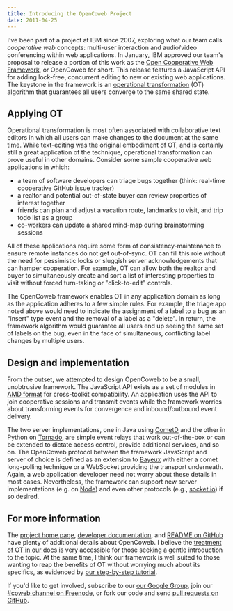 ```yaml
---
title: Introducing the OpenCoweb Project
date: 2011-04-25
---
```


I've been part of a project at IBM since 2007, exploring what our team calls <em>cooperative web</em> concepts: multi-user interaction and audio/video conferencing within web applications. In January, IBM approved our team's proposal to release a portion of this work as the <a href="http://opencoweb.org">Open Cooperative Web Framework</a>, or OpenCoweb for short. This release features a JavaScript API for adding lock-free, concurrent editing to new or existing web applications. The keystone in the framework is an <a href="http://en.wikipedia.org/wiki/Operational_transformation">operational transformation</a> (OT) algorithm that guarantees all users converge to the same shared state.

<h2>Applying OT</h2>

Operational transformation is most often associated with collaborative text editors in which all users can make changes to the document at the same time. While text-editing was the original embodiment of OT, and is certainly still a great application of the technique, operational transformation can prove useful in other domains. Consider some sample cooperative web applications in which:

  <ul>
    <li>a team of software developers can triage bugs together (think: real-time cooperative GitHub issue tracker)</li>
    <li>a realtor and potential out-of-state buyer can review properties of interest together</li>
    <li>friends can plan and adjust a vacation route, landmarks to visit, and trip todo list as a group</li>
    <li>co-workers can update a shared mind-map during brainstorming sessions</li>
  </ul>

All of these applications require some form of consistency-maintenance to ensure remote instances do not get out-of-sync. OT can fill this role without the need for pessimistic locks or sluggish server acknowledgements that can hamper cooperation. For example, OT can allow both the realtor and buyer to simultaneously create and sort a list of interesting properties to visit without forced turn-taking or "click-to-edit" controls.

The OpenCoweb framework enables OT in any application domain as long as the application adheres to a few simple rules. For example, the triage app noted above would need to indicate the assignment of a label to a bug as an "insert" type event and the removal of a label as a "delete". In return, the framework algorithm would guarantee all users end up seeing the same set of labels on the bug, even in the face of simultaneous, conflicting label changes by multiple users.

<h2>Design and implementation</h2>

From the outset, we attempted to design OpenCoweb to be a small, unobtrusive framework. The JavaScript API exists as a set of modules in <a href="http://wiki.commonjs.org/wiki/Modules/AsynchronousDefinition">AMD format</a> for cross-toolkit compatibility. An application uses the API to join cooperative sessions and transmit events while the framework worries about transforming events for convergence and inbound/outbound event delivery.

The two server implementations, one in Java using <a href="http://cometd.org">CometD</a> and the other in Python on <a href="http://tornadoweb.org">Tornado</a>, are simple event relays that work out-of-the-box or can be extended to dictate access control, provide additional services, and so on. The OpenCoweb protocol between the framework JavaScript and server of choice is defined as an extension to <a href="http://cometd.org/documentation/bayeux/spec">Bayeux</a> with either a comet long-polling technique or a WebSocket providing the transport underneath. Again, a web application developer need not worry about these details in most cases. Nevertheless, the framework can support new server implementations (e.g. on <a href="http://nodejs.org/">Node</a>) and even other protocols (e.g., <a href="http://socket.io/">socket.io</a>) if so desired.

<h2>For more information</h2>

The <a href="http://opencoweb.org">project home page</a>, <a href="http://opencoweb.org/ocwdocs">developer documentation</a>, and <a href="http://github.com/opencoweb/coweb">README on GitHub</a> have plenty of additional details about OpenCoweb. I believe the <a href="http://opencoweb.org/ocwdocs/intro/openg.html">treatment of OT in our docs</a> is very accessible for those seeking a gentle introduction to the topic. At the same time, I think our framework is well suited to those wanting to reap the benefits of OT without worrying much about its specifics, as evidenced by <a href="http://opencoweb.org/ocwdocs/tutorial/shopping.html">our step-by-step tutorial</a>.

If you'd like to get involved, subscribe to our <a href="https://groups.google.com/group/opencoweb"> our Google Group</a>, join our <a href="http://webchat.freenode.net?randomnick=1&channels=coweb&uio=d4">#coweb channel on Freenode</a>, or fork our code and send <a href="http://github.com/opencoweb/coweb">pull requests on GitHub</a>.
